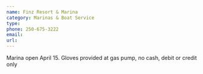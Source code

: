 ```yaml
---
name: Finz Resort & Marina
category: Marinas & Boat Service
type: 
phone: 250-675-3222
email: 
url: 
---
```


Marina open April 15. Gloves provided at gas pump, no cash, debit or credit only